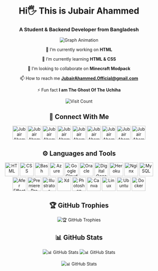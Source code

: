 <!-- Heading -->
<h1 align="center">Hi🖐 This is Jubair Ahammed</h1>
<h3 align="center">A Student & Backend Developer from Bangladesh</h3>

<!-- Graph Animation -->
<div align="center">
 
   ![Graph Animation](https://github.com/JubairAhammed-Official/GitHub-Graph/blob/main/Graph-Animation/github-contribution-grid-snake-dark.svg)

</div>

<!-- Status -->
<div align="center">

   <p >🔭 I’m currently working on <b>HTML</b></p>
   <p >🌱 I’m currently learning <b>HTML & CSS</b></p>
   <p >👯 I’m looking to collaborate on <b>Minecraft Modpack</b></p>
   <p >📫 How to reach me <a href="mailto:JubairAhammed.Official@gmail.com"><b>JubairAhammed.Official@gmail.com</b></a></p>
   <p >⚡ Fun fact <b>I am The Ghost Of The Uchiha</b></p>

</div>

<!-- Visit Count -->
<div align="center">

   ![Visit Count](https://visitcount.itsvg.in/api?id=JubairAhammed-Official&icon=2&color=3)

</div>

<!-- 🔗 Social Links -->
<h2 align="center">🔗 Connect With Me</h2>

<div align="center">

   <a href="https://www.facebook.com/JubairUchiha" target="_blank" rel="noreferrer"><img src="https://www.vectorlogo.zone/logos/facebook/facebook-official.svg" alt="Jubair Ahammed" height="45px"></a>
   <a href="https://www.linkedin.com/in/Jubair-Ahammed" target="_blank" rel="noreferrer"><img src="https://www.vectorlogo.zone/logos/linkedin/linkedin-tile.svg" alt="Jubair Ahammed" height="45px"></a>
   <a href="https://www.behance.net/Jubair-Ahammed" target="_blank" rel="noreferrer"><img src="https://cdn.jsdelivr.net/gh/devicons/devicon/icons/behance/behance-original.svg" alt="Jubair Ahammed" height="45px"></a>
   <a href="https://twitter.com/Jubair__Ahammed" target="_blank" rel="noreferrer"><img src="https://www.vectorlogo.zone/logos/twitter/twitter-tile.svg" alt="Jubair Ahammed" height="45px"></a>
   <a href="https://medium.com/@Jubair-Ahammed" target="_blank" rel="noreferrer"><img src="https://cdn-icons-png.flaticon.com/512/5968/5968906.png" alt="Jubair Ahammed" height="45px"></a>
   <a href="https://stackoverflow.com/users/20461938/Jubair-Ahammed" target="_blank" rel="noreferrer"><img src="https://www.vectorlogo.zone/logos/stackoverflow/stackoverflow-tile.svg" alt="Jubair Ahammed" height="45px"></a>
   <a href="https://www.reddit.com/user/JubairAhammed" target="_blank" rel="noreferrer"><img src="https://www.vectorlogo.zone/logos/reddit/reddit-tile.svg" alt="Jubair Ahammed" height="45px"></a>
   <a href="https://www.pinterest.com/Jubair__Ahammed/" target="_blank" rel="noreferrer"><img src="https://www.vectorlogo.zone/logos/pinterest/pinterest-icon.svg" alt="Jubair Ahammed" height="45px"></a>
   <a href="https://dribbble.com/Jubair-Ahammed/about" target="_blank" rel="noreferrer"><img src="https://www.vectorlogo.zone/logos/dribbble/dribbble-icon.svg" alt="Jubair Ahammed" height="45px"></a>
   
</div>

<!-- ⚙️ Languages and Tools -->
<h2 align="center">⚙️ Languages and Tools</h2>

<div align="center">

   <a href="https://developer.mozilla.org/en-US/docs/Web/HTML" target="_blank" rel="noreferrer"><img src="https://cdn.jsdelivr.net/gh/devicons/devicon/icons/html5/html5-original.svg" alt="HTML" height="45px"></a>
   <a href="https://developer.mozilla.org/en-US/docs/Web/CSS" target="_blank" rel="noreferrer"><img src="https://cdn.jsdelivr.net/gh/devicons/devicon/icons/css3/css3-original.svg" alt="CSS" height="45px"></a>
   <a href="https://www.gnu.org/software/bash/" target="_blank" rel="noreferrer"><img src="https://cdn.jsdelivr.net/gh/devicons/devicon/icons/bash/bash-original.svg" alt="Bash" height="45px"></a>
   <a href="https://azure.microsoft.com/en-us/" target="_blank" rel="noreferrer"><img src="https://cdn.jsdelivr.net/gh/devicons/devicon/icons/azure/azure-original.svg" alt="Azure" height="45px"></a>
   <a href="https://cloud.google.com/" target="_blank" rel="noreferrer"><img src="https://cdn.jsdelivr.net/gh/devicons/devicon/icons/googlecloud/googlecloud-original.svg" alt="Google Cloud" height="45px"></a>
   <a href="https://www.oracle.com/" target="_blank" rel="noreferrer"><img src="https://cdn.jsdelivr.net/gh/devicons/devicon/icons/oracle/oracle-original.svg" alt="Oracle" height="45px"></a>
   <a href="https://www.digitalocean.com/" target="_blank" rel="noreferrer"><img src="https://cdn.jsdelivr.net/gh/devicons/devicon/icons/digitalocean/digitalocean-original.svg" alt="Digital Ocean" height="45px"></a>
   <a href="https://www.heroku.com/" target="_blank" rel="noreferrer"><img src="https://cdn.jsdelivr.net/gh/devicons/devicon/icons/heroku/heroku-original.svg" alt="Heroku" height="45px"></a>
   <a href="https://www.nginx.com/" target="_blank" rel="noreferrer"><img src="https://cdn.jsdelivr.net/gh/devicons/devicon/icons/nginx/nginx-original.svg" alt="Nginx" height="45px"></a>
   <a href="https://www.mysql.com/" target="_blank" rel="noreferrer"><img src="https://cdn.jsdelivr.net/gh/devicons/devicon/icons/mysql/mysql-original.svg" alt="MySQL" height="45px"></a>
   <a href="https://www.adobe.com/products/aftereffects.html" target="_blank" rel="noreferrer"><img src="https://cdn.jsdelivr.net/gh/devicons/devicon/icons/aftereffects/aftereffects-original.svg" alt="Afer Effects" height="45px"></a>
   <a href="https://www.adobe.com/products/premiere.html" target="_blank" rel="noreferrer"><img src="https://cdn.jsdelivr.net/gh/devicons/devicon/icons/premierepro/premierepro-original.svg" alt="Premiere Pro" height="45px"></a>
   <a href="https://www.adobe.com/products/illustrator.html" target="_blank" rel="noreferrer"><img src="https://www.vectorlogo.zone/logos/adobe_illustrator/adobe_illustrator-icon.svg" alt="Illustrator" height="45px"></a>
   <a href="https://helpx.adobe.com/xd/get-started.html" target="_blank" rel="noreferrer"><img src="https://cdn.jsdelivr.net/gh/devicons/devicon/icons/xd/xd-line.svg" alt="Xd" height="45px"></a>
   <a href="https://www.adobe.com/products/photoshop.html" target="_blank" rel="noreferrer"><img src="https://cdn.jsdelivr.net/gh/devicons/devicon/icons/photoshop/photoshop-line.svg" alt="Photoshop" height="45px"></a>
   <a href="https://www.canva.com/" target="_blank" rel="noreferrer"><img src="https://cdn.jsdelivr.net/gh/devicons/devicon/icons/canva/canva-original.svg" alt="Canva" height="45px"></a>
   <a href="https://www.linux.org/" target="_blank" rel="noreferrer"><img src="https://cdn.jsdelivr.net/gh/devicons/devicon/icons/linux/linux-original.svg" alt="Linux" height="45px"></a>
   <a href="https://ubuntu.com/" target="_blank" rel="noreferrer"><img src="https://cdn.jsdelivr.net/gh/devicons/devicon/icons/ubuntu/ubuntu-plain.svg" alt="Ubuntu" height="45px"></a>
   <a href="https://www.docker.com/" target="_blank" rel="noreferrer"><img src="https://cdn.jsdelivr.net/gh/devicons/devicon/icons/docker/docker-original.svg" alt="Docker" height="45px"></a>
   
</div>

<!-- 🏆 GitHub Trophies -->
<h2 align="center">🏆 GitHub Trophies</h2>

<div align="center">

   ![🏆 GitHub Trophies](https://github-profile-trophy.vercel.app/?username=JubairAhammed-Official&theme=matrix&no-frame=false&no-bg=false&margin-w=4)

</div>

<!-- 📊 GitHub Stats -->
<h2 align="center">📊 GitHub Stats</h2>

<div align="center">
 
   ![📊 GitHub Stats](https://github-readme-streak-stats.herokuapp.com/?user=JubairAhammed-Official&theme=chartreuse-dark&hide_border=false)
   ![📊 GitHub Stats](https://github-readme-stats.vercel.app/api?username=JubairAhammed-Official&theme=chartreuse-dark&hide_border=false&count_private=false)
   
</div>

<div align="center">
 
   ![📊 GitHub Stats](https://github-readme-stats.vercel.app/api/top-langs/?username=JubairAhammed-Official&theme=chartreuse-dark&hide_border=false&include_all_commits=true&count_private=false&layout=compact)
   
</div>

<!-- Made By Jubair Ahammed -->
